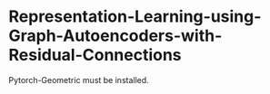 # Representation-Learning-using-Graph-Autoencoders-with-Residual-Connections

Pytorch-Geometric must be installed.
